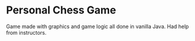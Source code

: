 # Personal Chess Game 

Game made with graphics and game logic all done in vanilla Java. Had help from instructors.
